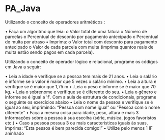 # PA_Java

Utilizando o conceito de operadores aritméticos :

• Faça um algoritmo que leia:
o Valor total de uma fatura
o Número de parcelas
o Percentual de desconto por pagamento antecipado
o Percentual de multa por atraso
• Imprima:
o Valor total com desconto para pagamento antecipado
o Valor de cada parcela com multa (imprima quantos reais de multa estão sendo 
pagos em cada parcela).

Utilizando o conceito de operador lógico e relacional, programe os códigos em Java a seguir:

• Leia a idade e verifique se a pessoa tem mais de 21 anos.
• Leia o salário e informe se o valor é maior que 5 vezes o salário mínimo.
• Leia a altura e verifique se é maior que 1,75 m
• .Leia o peso e informe se é maior que 70 kg.
• Leia o sobrenome e verifique se é diferente do seu.
• Leia o gênero e informe se é igual a 'f'.
Com a aula de estrutura de condicionais, programe o seguinte os exercícios abaixo 
• Leia o nome da pessoa e verifique se é igual ao seu, imprimindo: “Pessoa com nome 
igual” ou “Pessoa com o nome diferente”
• Faça a mesma coisa para idade, peso, altura e mais 3 informações sobre a pessoa à sua 
escolha (série, música, jogos favoristos etc.)
• Caso a pessoa possua 3 ou mais características iguais às suas, imprima: “Esta pessoa é 
bem parecida comigo!” • Utilize pelo menos 1 IF aninhado
